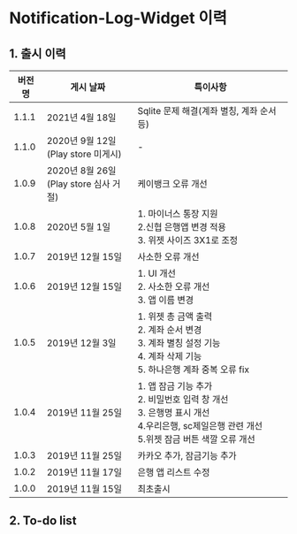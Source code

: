 # Notification-Log-Widget 이력

## 1. 출시 이력
|버전명|게시 날짜|특이사항
|-|-|-
|1.1.1|2021년 4월 18일|Sqlite 문제 해결(계좌 별칭, 계좌 순서 등)
|1.1.0|2020년 9월 12일<br>(Play store 미게시)|-
|1.0.9|2020년 8월 26일<br>(Play store 심사 거절)|케이뱅크 오류 개선
|1.0.8|2020년 5월 1일|1. 마이너스 통장 지원<br>2.신협 은행앱 변경 적용<br>3. 위젯 사이즈 3X1로 조정
|1.0.7|2019년 12월 15일|사소한 오류 개선
|1.0.6|2019년 12월 15일|1. UI 개선<br>2. 사소한 오류 개선<br>3. 앱 이름 변경
|1.0.5|2019년 12월 3일|1. 위젯 총 금액 출력<br>2. 계좌 순서 변경<br>3. 계좌 별칭 설정 기능<br>4. 계좌 삭제 기능<br>5. 하나은행 계좌 중복 오류 fix
|1.0.4|2019년 11월 25일|1. 앱 잠금 기능 추가<br>2. 비밀번호 입력 창 개선<br>3. 은행명 표시 개선<br>4.우리은행, sc제일은행 관련 개선<br>5.위젯 잠금 버튼 색깔 오류 개선
|1.0.3|2019년 11월 25일| 카카오 추가, 잠금기능 추가
|1.0.2|2019년 11월 17일| 은행 앱 리스트 수정
|1.0.0|2019년 11월 15일| 최초출시


## 2. To-do list